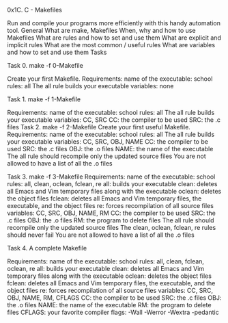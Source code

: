 0x1C. C - Makefiles

Run and compile your programs more efficiently with this handy automation tool.
General
	What are make, Makefiles
	When, why and how to use Makefiles
	What are rules and how to set and use them
	What are explicit and implicit rules
	What are the most common / useful rules
	What are variables and how to set and use them
Tasks

Task 0. make -f 0-Makefile

Create your first Makefile.
Requirements:
	name of the executable: school
	rules: all
		The all rule builds your executable
	variables: none

Task 1. make -f 1-Makefile

Requirements:
	name of the executable: school
	rules: all
		The all rule builds your executable
	variables: CC, SRC
		CC: the compiler to be used
		SRC: the .c files
Task 2. make -f 2-Makefile
Create your first useful Makefile.
Requirements:
	name of the executable: school
	rules: all
	The all rule builds your executable
	variables: CC, SRC, OBJ, NAME
		CC: the compiler to be used
		SRC: the .c files
		OBJ: the .o files
		NAME: the name of the executable
The all rule should recompile only the updated source files
You are not allowed to have a list of all the .o files

Task 3. make -f 3-Makefile
Requirements:
	name of the executable: school
	rules: all, clean, oclean, fclean, re
		all: builds your executable
  		clean: deletes all Emacs and Vim temporary files along with the executable
		oclean: deletes the object files
		fclean: deletes all Emacs and Vim temporary files, the executable, and the object files
		re: forces recompilation of all source files
	variables: CC, SRC, OBJ, NAME, RM
		CC: the compiler to be used
		SRC: the .c files
		OBJ: the .o files
		RM: the program to delete files
	The all rule should recompile only the updated source files
	The clean, oclean, fclean, re rules should never fail
	You are not allowed to have a list of all the .o files

Task 4. A complete Makefile

Requirements:
	name of the executable: school
	rules: all, clean, fclean, oclean, re
		all: builds your executable
		clean: deletes all Emacs and Vim temporary files along with the executable
		oclean: deletes the object files
		fclean: deletes all Emacs and Vim temporary files, the executable, and the object files
		re: forces recompilation of all source files
	variables: CC, SRC, OBJ, NAME, RM, CFLAGS
		CC: the compiler to be used
		SRC: the .c files
		OBJ: the .o files
		NAME: the name of the executable
		RM: the program to delete files
		CFLAGS: your favorite compiler flags: -Wall -Werror -Wextra -pedantic
